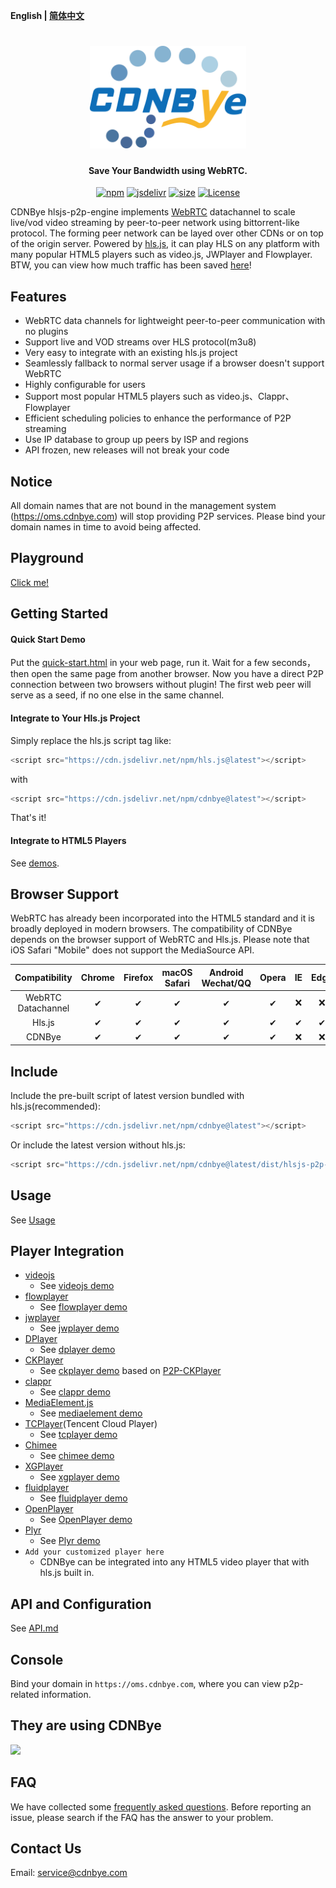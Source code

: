 **English | [简体中文](Readme_zh.md)**

<h1 align="center"><a href="" target="_blank" rel="noopener noreferrer"><img width="250" src="figs/cdnbye.png" alt="cdnbye logo"></a></h1>
<h4 align="center">Save Your Bandwidth using WebRTC.</h4>
<p align="center">
  <a href="https://www.npmjs.com/package/cdnbye"><img src="https://img.shields.io/npm/v/cdnbye.svg?style=flat" alt="npm"></a>
  <a href="https://www.jsdelivr.com/package/npm/cdnbye"><img src="https://data.jsdelivr.com/v1/package/npm/cdnbye/badge" alt="jsdelivr"></a>
  <a href="https://github.com/cdnbye/hlsjs-p2p-engine/tree/master/dist"><img src="https://badge-size.herokuapp.com/cdnbye/hlsjs-p2p-engine/master/dist/hlsjs-p2p-engine.min.js?compression=gzip&style=flat-square" alt="size"></a>
  <a href="https://www.jsdelivr.com/package/npm/cdnbye"><img src="https://img.shields.io/badge/license-MIT-blue.svg" alt="License"></a>
</p>


CDNBye hlsjs-p2p-engine implements [WebRTC](https://en.wikipedia.org/wiki/WebRTC) datachannel to scale live/vod video streaming by peer-to-peer network using bittorrent-like protocol. The forming peer network can be layed over other CDNs or on top of the origin server. Powered by [hls.js](https://github.com/video-dev/hls.js), it can play HLS on any platform with many popular HTML5 players such as video.js, JWPlayer and Flowplayer. BTW, you can view how much traffic has been saved [here](https://oms.cdnbye.com)!
## Features
- WebRTC data channels for lightweight peer-to-peer communication with no plugins
- Support live and VOD streams over HLS protocol(m3u8)
- Very easy to  integrate with an existing hls.js project
- Seamlessly fallback to normal server usage if a browser doesn't support WebRTC
- Highly configurable for users
- Support most popular HTML5 players such as video.js、Clappr、Flowplayer
- Efficient scheduling policies to enhance the performance of P2P streaming
- Use IP database to group up peers by ISP and regions
- API frozen, new releases will not break your code

## Notice
All domain names that are not bound in the management system (https://oms.cdnbye.com) will stop providing P2P services. Please bind your domain names in time to avoid being affected.

## Playground
[Click me!](https://demo.cdnbye.com/)

## Getting Started
#### Quick Start Demo
Put the [quick-start.html](demo/quick-start.html) in your web page, run it. Wait for a few seconds，then open the same page from another browser. Now you have a direct P2P connection between two browsers without plugin!
The first web peer will serve as a seed, if no one else in the same channel.
#### Integrate to Your Hls.js Project
Simply replace the hls.js script tag like:
 ```javascript
<script src="https://cdn.jsdelivr.net/npm/hls.js@latest"></script>
```
with 
 ```javascript
<script src="https://cdn.jsdelivr.net/npm/cdnbye@latest"></script>
```
That's it!
#### Integrate to HTML5 Players
See [demos](https://github.com/cdnbye/hlsjs-p2p-engine#player-integration).

## Browser Support
WebRTC has already been incorporated into the HTML5 standard and it is broadly deployed in modern browsers. The compatibility of CDNBye depends on the browser support of WebRTC and Hls.js. Please note that iOS Safari "Mobile" does not support the MediaSource API.

 Compatibility|Chrome | Firefox | macOS Safari| Android Wechat/QQ | Opera | IE | Edge| iOS Safari | 
:-: | :-: | :-: | :-: | :-: | :-: | :-:| :-:| :-:
WebRTC Datachannel | ✔ | ✔ | ✔ | ✔ | ✔ | ❌ | ❌ | ✔ |
Hls.js | ✔ | ✔ | ✔ | ✔ | ✔ | ✔ | ✔ | ❌ |
CDNBye | ✔ | ✔ | ✔ | ✔ | ✔ | ❌ | ❌ | ❌ |

## Include
Include the pre-built script of latest version bundled with hls.js(recommended): 
```javascript
<script src="https://cdn.jsdelivr.net/npm/cdnbye@latest"></script>
```
Or include the latest version without hls.js:
```javascript
<script src="https://cdn.jsdelivr.net/npm/cdnbye@latest/dist/hlsjs-p2p-engine.min.js"></script>
```

## Usage
See [Usage](http://docs.cdnbye.com/#/en/usage?id=usage)

## Player Integration
- [videojs](http://videojs.com/)
    - See [videojs demo](https://docs.cdnbye.com/#/en/players?id=videojs)
- [flowplayer](https://flowplayer.com/)
    - See [flowplayer demo](https://docs.cdnbye.com/#/en/players?id=flowplayer)
- [jwplayer](https://www.jwplayer.com/)
    - See [jwplayer demo](https://docs.cdnbye.com/#/en/players?id=jwplayer)
- [DPlayer](https://github.com/MoePlayer/DPlayer)
    - See [dplayer demo](https://docs.cdnbye.com/#/en/players?id=dplayer)
- [CKPlayer](http://www.ckplayer.com/)
    - See [ckplayer demo](https://docs.cdnbye.com/#/en/players?id=ckplayer) based on [P2P-CKPlayer](https://github.com/cdnbye/P2P-CKPlayer)
- [clappr](https://github.com/clappr/clappr)
    - See [clappr demo](https://docs.cdnbye.com/#/en/players?id=clappr)
- [MediaElement.js](http://www.mediaelementjs.com/)
    - See [mediaelement demo](https://docs.cdnbye.com/#/en/players?id=mediaelementjs)
- [TCPlayer](https://cloud.tencent.com/document/product/267/7479)(Tencent Cloud Player)
    - See [tcplayer demo](https://docs.cdnbye.com/#/en/players?id=tcplayer)
- [Chimee](http://chimee.org/)
    - See [chimee demo](https://docs.cdnbye.com/#/en/players?id=chimee)
- [XGPlayer](http://h5player.bytedance.com/en/)
    - See [xgplayer demo](https://docs.cdnbye.com/#/en/players?id=xgplayer)
- [fluidplayer](https://www.fluidplayer.com/)
    - See [fluidplayer demo](https://docs.cdnbye.com/#/en/players?id=fluidplayer)
- [OpenPlayer](https://www.openplayerjs.com/)
    - See [OpenPlayer demo](https://docs.cdnbye.com/#/en/players?id=openplayer)
- [Plyr](https://plyr.io/)
    - See [Plyr demo](https://docs.cdnbye.com/#/en/players?id=plyr)
- `Add your customized player here`
    - CDNBye can be integrated into any HTML5 video player that with hls.js built in.


## API and Configuration
See [API.md](https://docs.cdnbye.com/#/en/API)

## Console
Bind your domain in `https://oms.cdnbye.com`, where you can view p2p-related information.

## They are using CDNBye
[<img src="https://timgsa.baidu.com/timg?image&quality=80&size=b9999_10000&sec=1531253035445&di=7af6cc9ad4abe3d06ba376af22d85131&imgtype=0&src=http%3A%2F%2Fimg.kuai8.com%2Fattaches%2Fintro%2F1213%2F201612131436417407.png" width="120">](https://egame.qq.com/?hls=1&p2p=1&_debug=1)

## FAQ
We have collected some [frequently asked questions](https://docs.cdnbye.com/#/en/FAQ). Before reporting an issue, please search if the FAQ has the answer to your problem.

## Contact Us
Email: service@cdnbye.com







